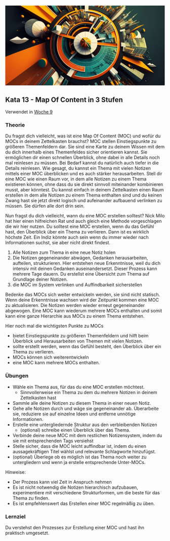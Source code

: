 ![Kompass](images/woche9.png)

## Kata 13 - Map Of Content in 3 Stufen

Verwendet in [Woche 9](2-1-Woche-9.md)

### Theorie
Du fragst dich vielleicht, was ist eine Map Of Content (MOC) und wofür du MOCs in deinem Zettelkasten brauchst? MOC stellen Einstiegspunkte zu größeren Themenfeldern dar. Sie sind eine Karte zu deinem Wissen mit dem du dich innerhalb eines Themenfeldes sicher orientieren kannst. Sie ermöglichen dir einen schnellen Überblick, ohne dabei in alle Details noch mal reinlesen zu müssen. Bei Bedarf kannst du natürlich auch tiefer in die Details reinlesen. Wie gesagt, du kannst ein Thema mit vielen Notizen mittels einer MOC überblicken und es auch stärker herausarbeiten. Stell dir eine MOC wie einen Raum vor, in dem alle Notizen zu einem Thema existieren können, ohne dass du sie direkt sinnvoll miteinander kombinieren musst, aber könntest. Du kannst einfach in deinem Zettelkasten einen Raum erstellen in dem alle Notizen zu einem Thema enthalten sind und du keinen Zwang hast sie jetzt direkt logisch und aufeinander aufbauend verlinken zu müssen. Sie dürfen alle dort drin sein.

Nun fragst du dich vielleicht, wann du eine MOC erstellen solltest? Nick Milo hat hier einen hilfreichen Rat und auch gleich eine Methode vorgeschlagen die wir hier nutzen. Du solltest eine MOC erstellen, wenn du das Gefühl hast, den Überblick über ein Thema zu verlieren. Dann ist es wirklich höchste Zeit. Ein Indiz könnte auch sein wenn du immer wieder nach Informationen suchst, sie aber nicht direkt findest.


1. Alle Notizen zum Thema in eine neue Notiz holen
2. Die Notizen gegeneinander abwägen, Gedanken herausarbeiten, aufteilen, strukturieren. Hier entstehen neue Erkenntnisse, weil du dich intensiv mit deinen Gedanken auseinandersetzt. Dieser Prozess kann mehrere Tage dauern. Du erstellst eine Übersicht zum Thema auf Grundlage deiner Notizen.
3. die MOC im System verlinken und Auffindbarkeit sicherstellen


Bedenke das MOCs sich weiter entwickeln werden, sie sind nicht statisch. Wenn deine Erkenntnisse wachsen wird der Zeitpunkt kommen eine MOC zu aktualisieren. Die Notizen werden wieder erneut gegeneinander abgewogen. Eine MOC kann wiederum mehrere MOCs enthalten und somit kann eine ganze Hierarchie aus MOCs zu einem Thema entstehen.

Hier noch mal die wichtigsten Punkte zu MOCs
- bietet Einstiegspunkte zu größeren Themenfeldern und hilft beim Überblick und Herausarbeiten von Themen mit vielen Notizen.
- sollte erstellt werden, wenn das Gefühl besteht, den Überblick über ein Thema zu verlieren.
- MOCs können sich weiterentwickeln
- eine MOC kann mehrere MOCs enthalten.

### Übungen
- Wähle ein Thema aus, für das du eine MOC erstellen möchtest.
	- Sinnvollerweise ein Thema zu dem du mehrere Notizen in deinem Zettelkasten hast
- Sammle alle deine Notizen zu diesem Thema in einer neuen Notiz.
- Gehe alle Notizen durch und wäge sie gegeneinander ab. Überarbeite sie, reduziere sie auf einzelne Ideen und entferne unnötige Informationen.
- Erstelle eine untergliedernde Struktur aus den verbleibenden Notizen
	- (optional) schreibe einen Überblick über das Thema.
- Verbinde deine neue MOC mit dem restlichen Notizensystem, indem du sie mit entsprechenden Tags versiehst
- Stelle sicher, dass die MOC leicht auffindbar ist, indem du einen aussagekräftigen Titel wählst und relevante Schlagworte hinzufügst.
- (optional) Überlege ob es möglich ist das Thema noch weiter zu untergliedern und wenn ja erstelle entsprechende Unter-MOCs.

Hinweise:
- Der Prozess kann viel Zeit in Anspruch nehmen
- Es ist nicht notwendig die Notizen hierarchisch aufzubauen, experimentiere mit verschiedene Strukturformen, um die beste für das Thema zu finden.
- Es ist empfehlenswert das Erstellen einer MOC regelmäßig zu üben.


### Lernziel
Du verstehst den Prozesses zur Erstellung einer MOC und hast ihn praktisch umgesetzt.
<script src="https://giscus.app/client.js"
        data-repo="cogneon/lernos-zettelkasten"
        data-repo-id="R_kgDOI5YY1w"
        data-category="Announcements"
        data-category-id="DIC_kwDOI5YY184CUTx3"
        data-mapping="pathname"
        data-strict="0"
        data-reactions-enabled="1"
        data-emit-metadata="0"
        data-input-position="bottom"
        data-theme="light"
        data-lang="de"
        crossorigin="anonymous"
        async>
</script>
